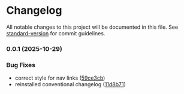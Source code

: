 # Changelog

All notable changes to this project will be documented in this file. See [standard-version](https://github.com/conventional-changelog/standard-version) for commit guidelines.

### 0.0.1 (2025-10-29)


### Bug Fixes

* correct style for nav links ([59ce3cb](https://github.com/ParalelSt/ByteForge/commit/59ce3cbcc43ed1975010008ac982a88223e76afa))
* reinstalled conventional changelog ([11d8b71](https://github.com/ParalelSt/ByteForge/commit/11d8b71ff272ab5d88121d7194dfbe824a6d2de4))
